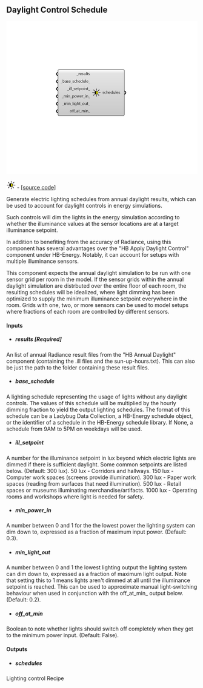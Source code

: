 ## Daylight Control Schedule

![](../../images/components/Daylight_Control_Schedule.png)

![](../../images/icons/Daylight_Control_Schedule.png) - [[source code]](https://github.com/ladybug-tools/honeybee-grasshopper-radiance/blob/master/honeybee_grasshopper_radiance/src//HB%20Daylight%20Control%20Schedule.py)


Generate electric lighting schedules from annual daylight results, which can be used to account for daylight controls in energy simulations. 

Such controls will dim the lights in the energy simulation according to whether the illuminance values at the sensor locations are at a target illuminance setpoint. 

In addition to benefiting from the accuracy of Radiance, using this component has several advantages over the "HB Apply Daylight Control" component under HB-Energy. Notably, it can account for setups with multiple illuminance sensors. 

This component expects the annual daylight simulation to be run with one sensor grid per room in the model. If the sensor grids within the annual daylight simulation are distrbuted over the entire floor of each room, the resulting schedules will be idealized, where light dimming has been optimized to supply the minimum illuminance setpoint everywhere in the room. Grids with one, two, or more sensors can be used to model setups where fractions of each room are controlled by different sensors. 



#### Inputs
* ##### results [Required]
An list of annual Radiance result files from the "HB Annual Daylight" component (containing the .ill files and the sun-up-hours.txt). This can also be just the path to the folder containing these result files. 
* ##### base_schedule 
A lighting schedule representing the usage of lights without any daylight controls. The values of this schedule will be multiplied by the hourly dimming fraction to yield the output lighting schedules. The format of this schedule can be a Ladybug Data Collection, a HB-Energy schedule object, or the identifier of a schedule in the HB-Energy schedule library. If None, a schedule from 9AM to 5PM on weekdays will be used. 
* ##### ill_setpoint 
A number for the illuminance setpoint in lux beyond which electric lights are dimmed if there is sufficient daylight. Some common setpoints are listed below. (Default: 300 lux). 
50 lux - Corridors and hallways. 150 lux - Computer work spaces (screens provide illumination). 300 lux - Paper work spaces (reading from surfaces that need illumination). 500 lux - Retail spaces or museums illuminating merchandise/artifacts. 1000 lux - Operating rooms and workshops where light is needed for safety. 
* ##### min_power_in 
A number between 0 and 1 for the the lowest power the lighting system can dim down to, expressed as a fraction of maximum input power. (Default: 0.3). 
* ##### min_light_out 
A number between 0 and 1 the lowest lighting output the lighting system can dim down to, expressed as a fraction of maximum light output. Note that setting this to 1 means lights aren't dimmed at all until the illuminance setpoint is reached. This can be used to approximate manual light-switching behaviour when used in conjunction with the off_at_min_ output below. (Default: 0.2). 
* ##### off_at_min 
Boolean to note whether lights should switch off completely when they get to the minimum power input. (Default: False). 

#### Outputs
* ##### schedules
Lighting control Recipe 